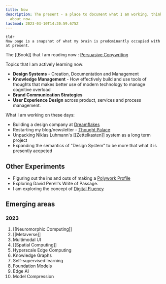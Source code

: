 ```yaml
---
title: Now
description: The present - a place to document what I am working, thinking and writing
  about now.
lastmod: 2023-03-10T14:20:59.675Z
---
```

```
tldr
Now page is a snapshot of what my brain is predominantly occupied with at present.
```

The [[Book]] that I am reading now : [Persuasive Copywriting](https://www.amazon.com/Persuasive-Copywriting-Psychology-Influence-Engage/dp/0749473991)

Topics that I am actively learning now:
- **Design Systems** - Creation, Documentation and Management
- **Knowledge Management** - How effectively build and use tools of thoughts that makes better use of modern technology to manage cognitive overload
- **Brand Communication Strategies**
- **User Experience Design** across product, services and process management.

What I am working on these days: 
- Building a design company at [Dreamflakes](http://dreamflakes.io/)
- Restarting my blog/newsletter - [Thought Palace](https://blog.rahulrajeev.net)
- Unpacking Niklas Luhmann's [[Zettelkasten]] system as a long term project
- Expanding the semantics of "Design System" to be more that what it is presently accpeted



## Other Experiments
- Figuring out the ins and outs of making a [Polywork Profile](https://updates.rahulrajeev.net/)
- Exploring David Perell's Write of Passage.
- I am exploring the concept of [Digital Fluency](https://digitalproductivity.coach/)


## Emerging areas
### 2023
1. [[Neuromorphic Computing]]
2. [[Metaverse]]
3. Multimodal UI
4. [[Spatial Computing]]
5. Hyperscale Edge Computing
6. Knowledge Graphs
7. Self-supervised learning
8. Foundation Models
9. Edge AI
10. Model Compression


  
  
  
  
  
